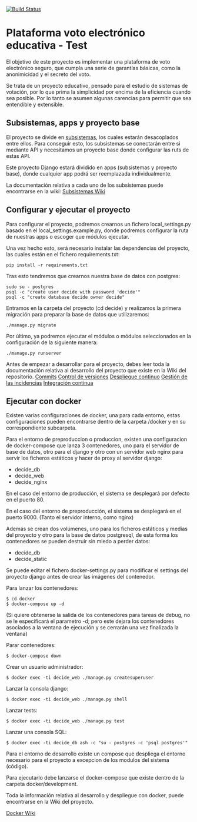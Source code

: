 [![Build Status](https://travis-ci.org/EGC-Decide/locaste.svg?branch=master)](https://travis-ci.org/EGC-Decide/locaste)

Plataforma voto electrónico educativa - Test
=====================================

El objetivo de este proyecto es implementar una plataforma de voto
electrónico seguro, que cumpla una serie de garantías básicas, como la
anonimicidad y el secreto del voto.

Se trata de un proyecto educativo, pensado para el estudio de sistemas de
votación, por lo que prima la simplicidad por encima de la eficiencia
cuando sea posible. Por lo tanto se asumen algunas carencias para permitir
que sea entendible y extensible.


Subsistemas, apps y proyecto base
---------------------------------

El proyecto se divide en [subsistemas](doc/subsistemas.md), los cuales estarán desacoplados
entre ellos. Para conseguir esto, los subsistemas se conectarán entre si mediante API y necesitamos un proyecto base donde configurar las ruts de estas API.

Este proyecto Django estará dividido en apps (subsistemas y proyecto base), donde cualquier app podrá ser reemplazada individualmente.

La documentación relativa a cada uno de los subsistemas puede encontrarse en la wiki:
[Subsistemas Wiki](https://github.com/EGC-Decide/locaste/wiki)


Configurar y ejecutar el proyecto
---------------------------------

Para configurar el proyecto, podremos crearnos un fichero local_settings.py basado en el
local_settings.example.py, donde podremos configurar la ruta de nuestras apps o escoger que módulos
ejecutar.

Una vez hecho esto, será necesario instalar las dependencias del proyecto, las cuales están en el
fichero requirements.txt:

    pip install -r requirements.txt

Tras esto tendremos que crearnos nuestra base de datos con postgres:

    sudo su - postgres
    psql -c "create user decide with password 'decide'"
    psql -c "create database decide owner decide"

Entramos en la carpeta del proyecto (cd decide) y realizamos la primera migración para preparar la
base de datos que utilizaremos:

    ./manage.py migrate

Por último, ya podremos ejecutar el módulos o módulos seleccionados en la configuración de la
siguiente manera:

    ./manage.py runserver

Antes de empezar a desarrollar para el proyecto, debes leer toda la documentación relativa al desarrollo del proyecto que existe en la Wiki del repositorio.
[Commits](https://github.com/EGC-Decide/locaste/wiki/Acerca-de-los-commits)
[Control de versiones](https://github.com/EGC-Decide/locaste/wiki/Control-de-versiones)
[Despliegue continuo](https://github.com/EGC-Decide/locaste/wiki/Despliegue-continuo)
[Gestión de las incidencias](https://github.com/EGC-Decide/locaste/wiki/Gesti%C3%B3n-de-las-incidencias)
[Integración continua](https://github.com/EGC-Decide/locaste/wiki/Integraci%C3%B3n-Continua)

Ejecutar con docker
-------------------
Existen varias configuraciones de docker, una para cada entorno, estas configuraciones pueden encontrarse dentro de la carpeta /docker y en su correspondiente subcarpeta.

Para el entorno de preproduccion o produccion, existen una configuracion de docker-compose que lanza 3 contenedores, uno
para el servidor de base de datos, otro para el django y otro con un
servidor web nginx para servir los ficheros estáticos y hacer de proxy al
servidor django:

 * decide\_db
 * decide\_web
 * decide\_nginx

En el caso del entorno de producción, el sistema se desplegará por defecto en el puerto 80.

En el caso del entorno de preproducción, el sistema se desplegará en el puerto 9000. (Tanto el servidor interno, como nginx)

Además se crean dos volúmenes, uno para los ficheros estáticos y medias del
proyecto y otro para la base de datos postgresql, de esta forma los
contenedores se pueden destruir sin miedo a perder datos:

 * decide\_db
 * decide\_static

Se puede editar el fichero docker-settings.py para modificar el settings
del proyecto django antes de crear las imágenes del contenedor.

Para lanzar los contenedores:

    $ cd docker
    $ docker-compose up -d

(Si quiere obtenerse la salida de los contenedores para tareas de debug, no se le especificará el parametro -d; pero este dejara los contenedores asociados a la ventana de ejecución y se cerrarán una vez finalizada la ventana)

Parar contenedores:

    $ docker-compose down

Crear un usuario administrador:

    $ docker exec -ti decide_web ./manage.py createsuperuser

Lanzar la consola django:

    $ docker exec -ti decide_web ./manage.py shell

Lanzar tests:

    $ docker exec -ti decide_web ./manage.py test

Lanzar una consola SQL:

    $ docker exec -ti decide_db ash -c "su - postgres -c 'psql postgres'"


Para el entorno de desarrollo existe un compose que despliega el entorno necesario para el proyecto a excepcion de los modulos del sistema (código).

Para ejecutarlo debe lanzarse el docker-compose que existe dentro de la carpeta docker/development.

Toda la información relativa al desarrollo y despliegue con docker, puede encontrarse en la Wiki del proyecto. 

[Docker Wiki](https://github.com/EGC-Decide/locaste/wiki/Docker)